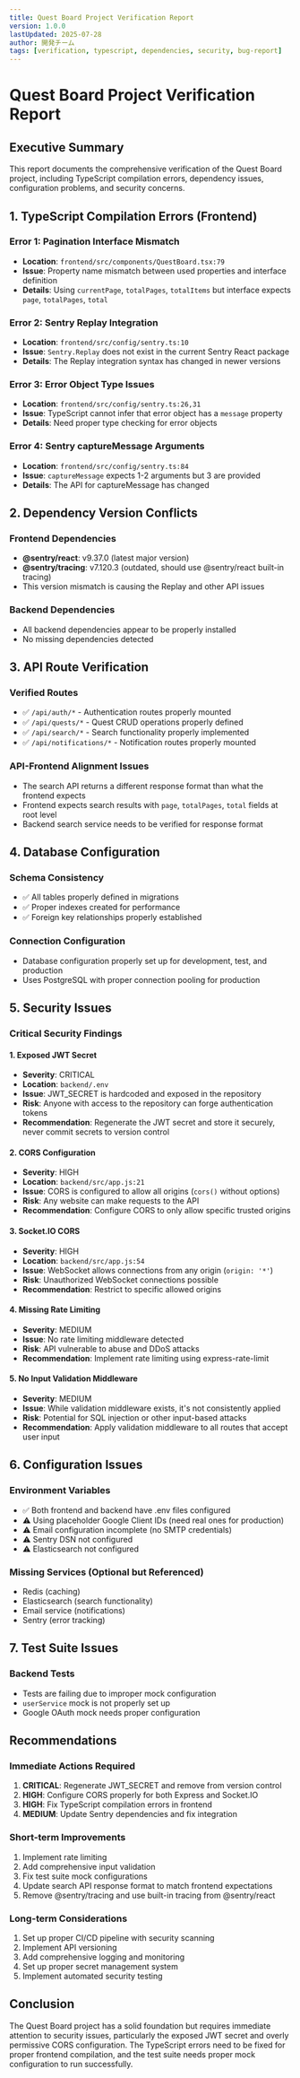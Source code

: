 ```yaml
---
title: Quest Board Project Verification Report
version: 1.0.0
lastUpdated: 2025-07-28
author: 開発チーム
tags: [verification, typescript, dependencies, security, bug-report]
---
```


# Quest Board Project Verification Report

## Executive Summary
This report documents the comprehensive verification of the Quest Board project, including TypeScript compilation errors, dependency issues, configuration problems, and security concerns.

## 1. TypeScript Compilation Errors (Frontend)

### Error 1: Pagination Interface Mismatch
- **Location**: `frontend/src/components/QuestBoard.tsx:79`
- **Issue**: Property name mismatch between used properties and interface definition
- **Details**: Using `currentPage`, `totalPages`, `totalItems` but interface expects `page`, `totalPages`, `total`

### Error 2: Sentry Replay Integration
- **Location**: `frontend/src/config/sentry.ts:10`
- **Issue**: `Sentry.Replay` does not exist in the current Sentry React package
- **Details**: The Replay integration syntax has changed in newer versions

### Error 3: Error Object Type Issues
- **Location**: `frontend/src/config/sentry.ts:26,31`
- **Issue**: TypeScript cannot infer that error object has a `message` property
- **Details**: Need proper type checking for error objects

### Error 4: Sentry captureMessage Arguments
- **Location**: `frontend/src/config/sentry.ts:84`
- **Issue**: `captureMessage` expects 1-2 arguments but 3 are provided
- **Details**: The API for captureMessage has changed

## 2. Dependency Version Conflicts

### Frontend Dependencies
- **@sentry/react**: v9.37.0 (latest major version)
- **@sentry/tracing**: v7.120.3 (outdated, should use @sentry/react built-in tracing)
- This version mismatch is causing the Replay and other API issues

### Backend Dependencies
- All backend dependencies appear to be properly installed
- No missing dependencies detected

## 3. API Route Verification

### Verified Routes
- ✅ `/api/auth/*` - Authentication routes properly mounted
- ✅ `/api/quests/*` - Quest CRUD operations properly defined
- ✅ `/api/search/*` - Search functionality properly implemented
- ✅ `/api/notifications/*` - Notification routes properly mounted

### API-Frontend Alignment Issues
- The search API returns a different response format than what the frontend expects
- Frontend expects search results with `page`, `totalPages`, `total` fields at root level
- Backend search service needs to be verified for response format

## 4. Database Configuration

### Schema Consistency
- ✅ All tables properly defined in migrations
- ✅ Proper indexes created for performance
- ✅ Foreign key relationships properly established

### Connection Configuration
- Database configuration properly set up for development, test, and production
- Uses PostgreSQL with proper connection pooling for production

## 5. Security Issues

### Critical Security Findings

#### 1. Exposed JWT Secret
- **Severity**: CRITICAL
- **Location**: `backend/.env`
- **Issue**: JWT_SECRET is hardcoded and exposed in the repository
- **Risk**: Anyone with access to the repository can forge authentication tokens
- **Recommendation**: Regenerate the JWT secret and store it securely, never commit secrets to version control

#### 2. CORS Configuration
- **Severity**: HIGH
- **Location**: `backend/src/app.js:21`
- **Issue**: CORS is configured to allow all origins (`cors()` without options)
- **Risk**: Any website can make requests to the API
- **Recommendation**: Configure CORS to only allow specific trusted origins

#### 3. Socket.IO CORS
- **Severity**: HIGH
- **Location**: `backend/src/app.js:54`
- **Issue**: WebSocket allows connections from any origin (`origin: '*'`)
- **Risk**: Unauthorized WebSocket connections possible
- **Recommendation**: Restrict to specific allowed origins

#### 4. Missing Rate Limiting
- **Severity**: MEDIUM
- **Issue**: No rate limiting middleware detected
- **Risk**: API vulnerable to abuse and DDoS attacks
- **Recommendation**: Implement rate limiting using express-rate-limit

#### 5. No Input Validation Middleware
- **Severity**: MEDIUM
- **Issue**: While validation middleware exists, it's not consistently applied
- **Risk**: Potential for SQL injection or other input-based attacks
- **Recommendation**: Apply validation middleware to all routes that accept user input

## 6. Configuration Issues

### Environment Variables
- ✅ Both frontend and backend have .env files configured
- ⚠️ Using placeholder Google Client IDs (need real ones for production)
- ⚠️ Email configuration incomplete (no SMTP credentials)
- ⚠️ Sentry DSN not configured
- ⚠️ Elasticsearch not configured

### Missing Services (Optional but Referenced)
- Redis (caching)
- Elasticsearch (search functionality)
- Email service (notifications)
- Sentry (error tracking)

## 7. Test Suite Issues

### Backend Tests
- Tests are failing due to improper mock configuration
- `userService` mock is not properly set up
- Google OAuth mock needs proper configuration

## Recommendations

### Immediate Actions Required
1. **CRITICAL**: Regenerate JWT_SECRET and remove from version control
2. **HIGH**: Configure CORS properly for both Express and Socket.IO
3. **HIGH**: Fix TypeScript compilation errors in frontend
4. **MEDIUM**: Update Sentry dependencies and fix integration

### Short-term Improvements
1. Implement rate limiting
2. Add comprehensive input validation
3. Fix test suite mock configurations
4. Update search API response format to match frontend expectations
5. Remove @sentry/tracing and use built-in tracing from @sentry/react

### Long-term Considerations
1. Set up proper CI/CD pipeline with security scanning
2. Implement API versioning
3. Add comprehensive logging and monitoring
4. Set up proper secret management system
5. Implement automated security testing

## Conclusion

The Quest Board project has a solid foundation but requires immediate attention to security issues, particularly the exposed JWT secret and overly permissive CORS configuration. The TypeScript errors need to be fixed for proper frontend compilation, and the test suite needs proper mock configuration to run successfully.